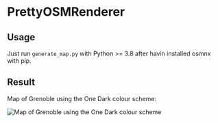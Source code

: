# PrettyOSMRenderer

## Usage

Just run `generate_map.py` with Python >= 3.8 after havin installed osmnx with pip.

## Result

Map of Grenoble using the One Dark colour scheme:

![Map of Grenoble using the One Dark colour scheme](export/Grenoble_onedark.png)